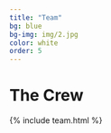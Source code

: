 ```yaml
---
title: "Team"
bg: blue
bg-img: img/2.jpg
color: white
order: 5
---
```


<h1 class="aclonica">The Crew</h1>
{% include team.html %}